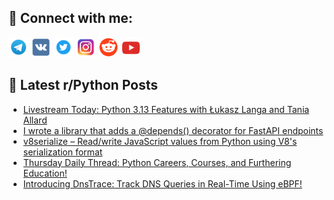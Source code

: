 ## 🔎 Connect with me:
[<img src="https://github.com/bullbesh/bullbesh/blob/main/images/Telegram.png" width="32" height="32" />](https://t.me/bullbesh)
[<img src="https://github.com/bullbesh/bullbesh/blob/main/images/VK.png" width="32" height="32" />](https://vk.com/bullbesh)
[<img src="https://github.com/bullbesh/bullbesh/blob/main/images/Twitter.png" width="32" height="32" />](https://twitter.com/bullbesh1)
[<img src="https://github.com/bullbesh/bullbesh/blob/main/images/Instagram.png" width="32" height="32" />](https://www.instagram.com/bullbesh)
[<img src="https://github.com/bullbesh/bullbesh/blob/main/images/Reddit.png" width="32" height="32" />](https://www.reddit.com/user/bullbesh)
[<img src="https://github.com/bullbesh/bullbesh/blob/main/images/YouTube.png" width="32" height="32" />](https://www.youtube.com/channel/UCtfjRs6uzgq5mfm8S06WTcg)

## 📕 Latest r/Python Posts
<!-- BLOG-POST-LIST:START -->
- [Livestream Today: Python 3.13 Features with Łukasz Langa and Tania Allard](https://www.reddit.com/r/Python/comments/1fv3rcd/livestream_today_python_313_features_with_łukasz/)
- [I wrote a library that adds a @depends&lpar;&rpar; decorator for FastAPI endpoints](https://www.reddit.com/r/Python/comments/1fv3hbs/i_wrote_a_library_that_adds_a_depends_decorator/)
- [v8serialize – Read/write JavaScript values from Python using V8&#39;s serialization format](https://www.reddit.com/r/Python/comments/1fv305d/v8serialize_readwrite_javascript_values_from/)
- [Thursday Daily Thread: Python Careers, Courses, and Furthering Education!](https://www.reddit.com/r/Python/comments/1fuuq86/thursday_daily_thread_python_careers_courses_and/)
- [Introducing DnsTrace: Track DNS Queries in Real-Time Using eBPF!](https://www.reddit.com/r/Python/comments/1futut7/introducing_dnstrace_track_dns_queries_in/)
<!-- BLOG-POST-LIST:END -->
